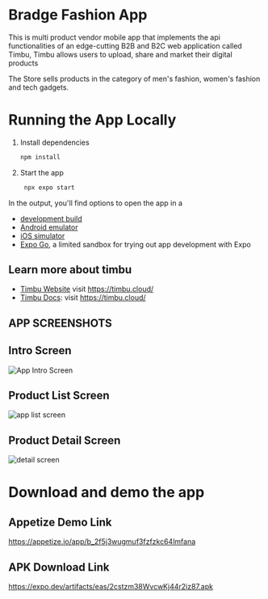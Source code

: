 # Bradge Fashion App
This is multi product vendor mobile app that implements the api functionalities of an edge-cutting B2B and B2C web application called Timbu, Timbu allows users to upload, share and market their digital products

The Store sells products in the category of men's fashion, women's fashion and tech gadgets.


# Running the App Locally

1. Install dependencies

   ```bash
   npm install
   ```

2. Start the app

   ```bash
    npx expo start
   ```

In the output, you'll find options to open the app in a

- [development build](https://docs.expo.dev/develop/development-builds/introduction/)
- [Android emulator](https://docs.expo.dev/workflow/android-studio-emulator/)
- [iOS simulator](https://docs.expo.dev/workflow/ios-simulator/)
- [Expo Go](https://expo.dev/go), a limited sandbox for trying out app development with Expo






## Learn more about timbu


- [Timbu Website](https://timbu.cloud/) visit https://timbu.cloud/
- [Timbu Docs](https://timbu.cloud/): visit https://timbu.cloud/

## APP SCREENSHOTS
## Intro Screen
![App Intro Screen](<2024-07-08 02-30-05 High Res Screenshot.png>)
## Product List Screen
 ![app list screen](<2024-07-08 02-29-50 High Res Screenshot.png>)
 
 ## Product Detail Screen
  ![detail screen](<2024-07-08 02-29-26 High Res Screenshot.png>)

# Download and demo the app

## Appetize Demo Link
https://appetize.io/app/b_2f5j3wugmuf3fzfzkc64lmfana

## APK Download Link

https://expo.dev/artifacts/eas/2cstzm38WvcwKj44r2iz87.apk